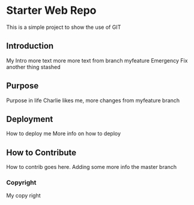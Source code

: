 # Starter Web Repo

This is a simple project to show the use of GIT
## Introduction
My Intro
more text
more more text from branch myfeature
Emergency Fix another thing stashed
## Purpose
Purpose in life 
Charlie likes me,  more changes from myfeature branch

## Deployment
How to deploy me
More info on how to deploy 

## How to Contribute

How to contrib goes here.   Adding some more info the master branch

### Copyright
My copy right